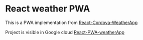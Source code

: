 # React weather PWA
This is a PWA implementation from <a href="https://github.com/Japatius/React-Cordova-WeatherApp">React-Cordova-WeatherApp</a>

Project is visible in Google cloud <a href="https://pwa-weather-230808.appspot.com/">React-PWA-weatherApp</a>

